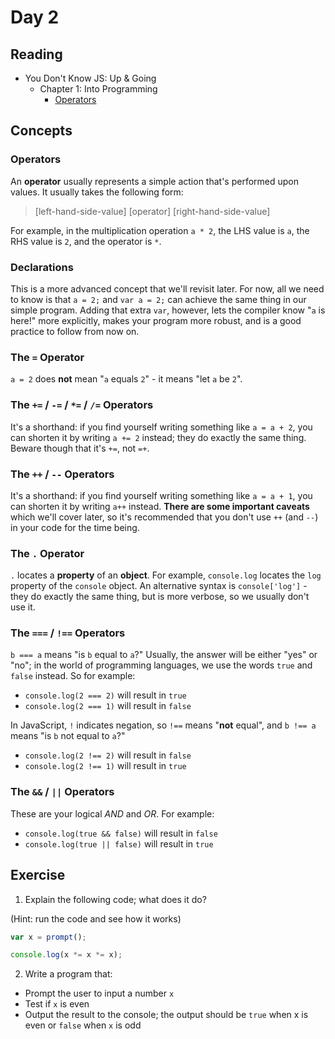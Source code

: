 # Day 2

## Reading
* You Don't Know JS: Up & Going
  * Chapter 1: Into Programming
    * [Operators](https://github.com/getify/You-Dont-Know-JS/blob/master/up%20&%20going/ch1.md#operators)

## Concepts

### Operators
An **operator** usually represents a simple action that's performed upon values. It usually takes the following form:

> [left-hand-side-value] [operator] [right-hand-side-value]

For example, in the multiplication operation `a * 2`, the LHS value is `a`, the RHS value is `2`, and the operator is `*`.

### Declarations
This is a more advanced concept that we'll revisit later. For now, all we need to know is that `a = 2;` and `var a = 2;` can achieve the same thing in our simple program. Adding that extra `var`, however, lets the compiler know "`a` is here!" more explicitly, makes your program more robust, and is a good practice to follow from now on.

### The `=` Operator
`a = 2` does **not** mean "`a` equals `2`" - it means "let `a` be `2`".

### The `+=` / `-=` / `*=` / `/=` Operators
It's a shorthand: if you find yourself writing something like `a = a + 2`, you can shorten it by writing `a += 2` instead; they do exactly the same thing. Beware though that it's `+=`, not `=+`.

### The `++` / `--` Operators
It's a shorthand: if you find yourself writing something like `a = a + 1`, you can shorten it by writing `a++` instead. **There are some important caveats** which we'll cover later, so it's recommended that you don't use `++` (and `--`) in your code for the time being.

### The `.` Operator
`.` locates a **property** of an **object**. For example, `console.log` locates the `log` property of the `console` object. An alternative syntax is `console['log']` - they do exactly the same thing, but is more verbose, so we usually don't use it.

### The `===` / `!==` Operators
`b === a` means "is `b` equal to `a`?" Usually, the answer will be either "yes" or "no"; in the world of programming languages, we use the words `true` and `false` instead. So for example:

* `console.log(2 === 2)` will result in `true`
* `console.log(2 === 1)` will result in `false`

In JavaScript, `!` indicates negation, so `!==` means "**not** equal", and `b !== a` means "is `b` not equal to `a`?"

* `console.log(2 !== 2)` will result in `false`
* `console.log(2 !== 1)` will result in `true`

### The `&&` / `||` Operators
These are your logical *AND* and *OR*. For example:

* `console.log(true && false)` will result in `false`
* `console.log(true || false)` will result in `true`

## Exercise
1. Explain the following code; what does it do?

  (Hint: run the code and see how it works)

  ```javascript
  var x = prompt();
  
  console.log(x *= x *= x);
  ```

2. Write a program that:

  * Prompt the user to input a number `x`
  * Test if `x` is even
  * Output the result to the console; the output should be `true` when x is even or `false` when `x` is odd
